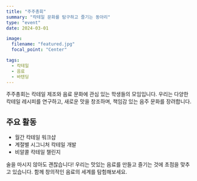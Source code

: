 ```yaml
---
title: "주주총회"
summary: "칵테일 문화를 탐구하고 즐기는 동아리"
type: "event"
date: 2024-03-01

image:
  filename: "featured.jpg"
  focal_point: "Center"

tags:
  - 칵테일
  - 음료
  - 바텐딩
---
```


주주총회는 칵테일 제조와 음료 문화에 관심 있는 학생들의 모임입니다. 우리는 다양한 칵테일 레시피를 연구하고, 새로운 맛을 창조하며, 책임감 있는 음주 문화를 장려합니다.

## 주요 활동
- 월간 칵테일 워크샵
- 계절별 시그니처 칵테일 개발
- 비알콜 칵테일 챌린지

술을 마시지 않아도 괜찮습니다! 우리는 맛있는 음료를 만들고 즐기는 것에 초점을 맞추고 있습니다. 함께 창의적인 음료의 세계를 탐험해보세요.